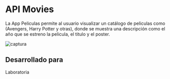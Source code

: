 # API Movies

La App Peliculas permite al usuario visualizar un catálogo de peliculas como (Avengers, Harry Potter y otras), donde se muestra una descripción como el año que se estreno la pelicula, el titulo y el poster.

![captura](https://user-images.githubusercontent.com/39387629/49239314-166c3880-f3c8-11e8-9fc9-c32a3486b965.PNG)

## Desarrollado para

Laboratoria
